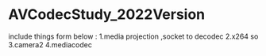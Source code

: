 # AVCodecStudy_2022Version
include things form below :
1.media projection ,socket to decodec
2.x264 so  
3.camera2
4.mediacodec
